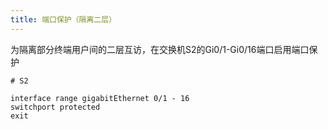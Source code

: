 ```yaml
---
title: 端口保护（隔离二层）
---
```

为隔离部分终端用户间的二层互访，在交换机S2的Gi0/1-Gi0/16端口启用端口保护

```
# S2

interface range gigabitEthernet 0/1 - 16
switchport protected
exit
```
